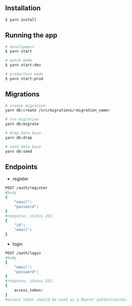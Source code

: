 ## Installation

```bash
$ yarn install
```

## Running the app

```bash
# development
$ yarn start

# watch mode
$ yarn start:dev

# production mode
$ yarn start:prod
```

## Migrations

```bash
# create migration
yarn db:create /src/migrations/<migration_name>

# run migration
yarn db:migrate

# drop data base
yarn db:drop

# seed data base
yarn db:seed
```

## Endpoints

- register

```bash
POST /auth/register
#body
{
    "email":
    "password":
}
#response, status 201:
{
    "id":
    "email":
}
```

- login

```bash
POST /auth/login
#body
{
    "email":
    "password":
}
#response, status 201:
{
    access_token:
}
#access token should be used as a Bearer authorization.
```
